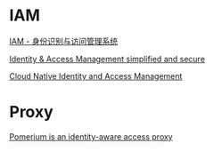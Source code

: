 # IAM
[]()
[IAM - 身份识别与访问管理系统](https://github.com/marmotedu/iam)

[Identity & Access Management simplified and secure](https://github.com/common-fate/iamzero)

[Cloud Native Identity and Access Management](https://github.com/caos/zitadel)

# Proxy
[Pomerium is an identity-aware access proxy](https://github.com/pomerium/pomerium)

